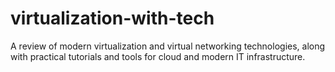 # virtualization-with-tech
A review of modern virtualization and virtual networking technologies, along with practical tutorials and tools for cloud and modern IT infrastructure.
